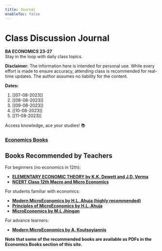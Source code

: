 ```yaml
---
title: Journal
enableToc: false
---
```


# Class Discussion Journal

**BA ECONOMICS 23-27**  
Stay in the loop with daily class topics.  

**Disclaimer:** The information here is intended for personal use. While every effort is made to ensure accuracy, attending class is recommended for real-time updates. The author assumes no liability for the content.

**Dates:**
1. [[07-08-2023]]
2. [[08-08-2023]]
3. [[09-08-2023]]
4. [[10-08-2023]]
5. [[11-08-2023]]

Access knowledge, ace your studies! 📚

### <a href="http://xtrop.ddns.net:8080" target="_blank">Economics Books</a>

## Books Recommended by Teachers

For beginners (no economics in 12th):
- <a href="https://amzn.eu/d/6VyClJK" target="_blank">**ELEMENTARY ECONOMIC THEORY by K.K. Dewett and J.D. Verma**</a>
- <a href="https://ncert.nic.in/textbook.php" target="_blank">**NCERT Class 12th Macro and Micro Economics**</a>

For students familiar with economics:
- <a href="https://amzn.eu/d/3dSogZk" target="_blank">**Modern MicroEconomics by H.L. Ahuja (highly recommended)**</a>
- <a href="https://amzn.eu/d/2EXJDC6" target="_blank">**Principles of MicroEconomics by H.L. Ahuja**</a>
- <a href="https://amzn.eu/d/j2eS76a" target="_blank">**MicroEconomics by M.L Jhingan**</a>

For advance learners:
- <a href="https://amzn.eu/d/3yjNpRd" target="_blank">**Modern MicroEconomics by A. Koutsoyiannis**</a>

**Note that some of the recommended books are available as PDFs in the Economics Books section of this site.**
